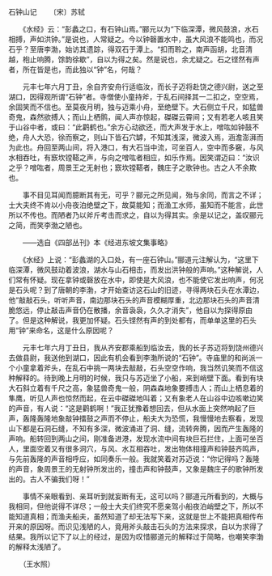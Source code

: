 石钟山记
　　〔宋〕苏轼

　　《水经》云：“彭蠡之口，有石钟山焉。”郦元以为“下临深潭，微风鼓浪，水石相搏，声如洪钟。”是说也，人常疑之。今以钟磬置水中，虽大风浪不能鸣也，而况石乎？至唐李渤，始访其遗踪，得双石于潭上。“扣而聆之，南声函胡，北音清越，枹止响腾，馀韵徐歇”，自以为得之矣。然是说也，余尤疑之。石之铿然有声者，所在皆是也，而此独以“钟”名，何哉？

　　元丰七年六月丁丑，余自齐安舟行适临汝，而长子迈将赴饶之德兴尉，送之至湖口，因得观所谓“石钟”者。寺僧使小童持斧，于乱石间择其一二扣之，空空焉，余固笑而不信也。至莫夜月明，独与迈乘小舟，至绝壁下。大石侧立千尺，如猛兽奇鬼，森然欲搏人；而山上栖鹘，闻人声亦惊起，磔磔云霄间；又有若老人咳且笑于山谷中者，或曰：“此鹳鹤也。”余方心动欲还，而大声发于水上，噌吰如钟鼓不绝，舟人大恐，徐而察之，则山下皆石穴罅，不知其浅深，微波入焉，涵澹澎湃而为此也。舟回至两山间，将入港口，有大石当中流，可坐百人，空中而多竅，与风水相吞吐，有窾坎镗鞳之声，与向之噌吰者相应，如乐作焉。因笑谓迈曰：“汝识之乎？噌吰者，周景王之无射也；窾坎镗鞳者，魏庄子之歌钟也。古之人不余欺也。

　　事不目见耳闻而臆断其有无，可乎？郦元之所见闻，殆与余同，而言之不详；士大夫终不肯以小舟夜泊绝壁之下，故莫能知；而渔工水师，虽知而不能言，此世所以不传也。而陋者乃以斧斤考击而求之，自以为得其实。余是以记之，盖叹郦元之简，而笑李渤之陋也。

　　——选自《四部丛刊》本《经进东坡文集事略》　　

　　《水经》上说：“彭蠡湖的入口处，有一座石钟山。”郦道元注解认为，“这里下临深潭，微风鼓动着波浪，湖水与山石相击，而发出洪钟般的声响。”这种解说，人们常有怀疑。现在拿钟或磬放在水中，即使是大风浪，也不能使它发出响声，何况是石头呢？到了唐朝的李渤，才开始查访这石山的旧迹，寻得两块石头在水潭边，他“敲敲石头，听听声音，南边那块石头的声音模糊厚重，北边那块石头的声音清脆悠远，停止敲击声音仍在散播，余音袅袅，久久才消失”，他自以为探得原由了。但是这种解说，我更加怀疑。石头铿然有声的到处都有，而单单这里的石头用“钟”来命名，这是什么原因呢？

　　元丰七年六月丁丑日，我从齐安郡乘船到临汝去，我的长子苏迈将到饶州德兴去做县尉，我送他到湖口，因此有机会看到李渤所说的“石钟”。寺庙里的和尚派一个小童拿着斧头，在乱石中挑一两块去敲敲，石头空空作响，我当然讥笑而不信这种解释的。待到晚上月明的时候，我只与苏迈坐了小船，来到峭壁下面。看到有块大石斜立着有千尺之高，象猛兽奇鬼一般，阴森森地象要搏击人；而山上栖息着的隼鹰，听见人声也惊然而起，在云中磔磔地叫着；又有象老人在山谷中边咳嗽边笑的声音，有人说：“这是鹳鹤啊！”我正犹豫着想回去，但从水面上突然响起了巨声，轰隆轰隆地象敲钟擂鼓之声而不停止，船夫大为恐慌，我慢慢地去察看，发现山下都是石洞石缝，不知有多深，微波涌进了洞、缝，流转奔腾，因而产生轰隆的声响。船转回到两山之间，刚准备进港，发现水流中间有块巨石拦住，上面可坐百人，里面空着又有很多洞穴，与风、水互相吞吐，发出物体相撞声和钟鼓齐鸣声，与先前轰隆的声音相呼应，如同奏乐一般。我就笑着对苏迈说：“你记得吗？轰隆的声音，象周景王的无射钟所发出的，撞击声和钟鼓声，又象是魏庄子的歌钟所发出的。古人不骗我们呀！”

　　事情不亲眼看到、亲耳听到就妄断有无，这可以吗？郦道元所看到的，大概与我相同，但他说得不详尽；一般士大夫们终究不愿亲驾小船夜泊峭壁之下，所以不能知道真相；而渔夫船夫，虽然知道了却无法写下来，这就是世上不能把真相传布开来的原因呀。而识见浅陋的人，竟用斧头敲击石头的方法来探求，自以为求得了结果。我所以记下了以上的经过，是因为叹惜郦道元的解释过于简略，也嘲笑李渤的解释太浅陋了。

　　（王水照） 


